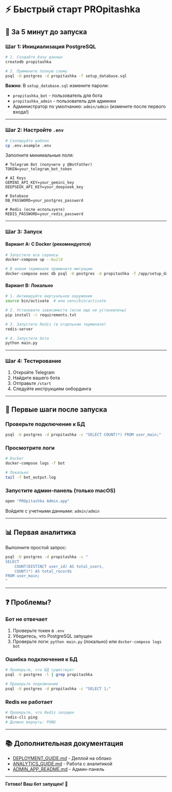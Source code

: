 # ⚡ Быстрый старт PROpitashka

## 🎯 За 5 минут до запуска

### Шаг 1: Инициализация PostgreSQL

```bash
# 1. Создайте базу данных
createdb propitashka

# 2. Примените полную схему
psql -U postgres -d propitashka -f setup_database.sql
```

**Важно**: В `setup_database.sql` измените пароли:
- `propitashka_bot` - пользователь для бота
- `propitashka_admin` - пользователь для админки
- Администратор по умолчанию: `admin/admin` (измените после первого входа!)

---

### Шаг 2: Настройте `.env`

```bash
# Скопируйте шаблон
cp .env.example .env
```

Заполните минимальные поля:
```env
# Telegram Bot (получите у @BotFather)
TOKEN=your_telegram_bot_token

# AI Keys
GEMINI_API_KEY=your_gemini_key
DEEPSEEK_API_KEY=your_deepseek_key

# Database
DB_PASSWORD=your_postgres_password

# Redis (если используете)
REDIS_PASSWORD=your_redis_password
```

---

### Шаг 3: Запуск

#### Вариант A: С Docker (рекомендуется)

```bash
# Запустите все сервисы
docker-compose up --build

# В новом терминале примените миграции
docker-compose exec db psql -U postgres -d propitashka -f /app/setup_database.sql
```

#### Вариант B: Локально

```bash
# 1. Активируйте виртуальное окружение
source bin/activate  # или venv/bin/activate

# 2. Установите зависимости (если еще не установлены)
pip install -r requirements.txt

# 3. Запустите Redis (в отдельном терминале)
redis-server

# 4. Запустите бота
python main.py
```

---

### Шаг 4: Тестирование

1. Откройте Telegram
2. Найдите вашего бота
3. Отправьте `/start`
4. Следуйте инструкциям онбординга

---

## 🔧 Первые шаги после запуска

### Проверьте подключение к БД

```bash
psql -U postgres -d propitashka -c "SELECT COUNT(*) FROM user_main;"
```

### Просмотрите логи

```bash
# Docker
docker-compose logs -f bot

# Локально
tail -f bot_output.log
```

### Запустите админ-панель (только macOS)

```bash
open "PROpitashka Admin.app"
```

Войдите с учетными данными: `admin/admin`

---

## 📊 Первая аналитика

Выполните простой запрос:

```bash
psql -U postgres -d propitashka -c "
SELECT 
    COUNT(DISTINCT user_id) AS total_users,
    COUNT(*) AS total_records
FROM user_main;
"
```

---

## ❓ Проблемы?

### Бот не отвечает

1. Проверьте токен в `.env`
2. Убедитесь, что PostgreSQL запущен
3. Проверьте логи: `python main.py` (локально) или `docker-compose logs bot`

### Ошибка подключения к БД

```bash
# Проверьте, что БД существует
psql -U postgres -l | grep propitashka

# Проверьте подключение
psql -U postgres -d propitashka -c "SELECT 1;"
```

### Redis не работает

```bash
# Проверьте, что Redis запущен
redis-cli ping
# Должно вернуть: PONG
```

---

## 📚 Дополнительная документация

- [DEPLOYMENT_GUIDE.md](DEPLOYMENT_GUIDE.md) - Деплой на облако
- [ANALYTICS_GUIDE.md](ANALYTICS_GUIDE.md) - Работа с аналитикой
- [ADMIN_APP_README.md](ADMIN_APP_README.md) - Админ-панель

---

**Готово! Ваш бот запущен!** 🎉








